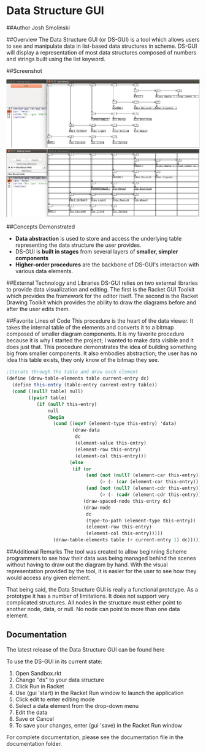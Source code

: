 # Data Structure GUI

##Author
Josh Smolinski

##Overview
The Data Structure GUI (or DS-GUI) is a tool which allows users to see and manipulate data in list-based data structures in scheme. DS-GUI will display a representation of most data structures composed of numbers and strings built using the list keyword.

##Screenshot

![Viewing-Data with DS-GUI](View-Data.png)
![Editing-Data with DS-GUI](Edit-Data.png)

##Concepts Demonstrated
* **Data abstraction** is used to store and access the underlying table representing the data structure the user provides.
* DS-GUI is **built in stages** from several layers of **smaller, simpler components**
* **Higher-order procedures** are the backbone of DS-GUI's interaction with various data elements.

##External Technology and Libraries
DS-GUI relies on two external libraries to provide data visualization and editing. The first is the Racket GUI Toolkit which provides the framework for the editor itself. The second is the Racket Drawing Toolkit which provides the ability to draw the diagrams before and after the user edits them.

##Favorite Lines of Code
This procedure is the heart of the data viewer. It takes the internal table of the elements and converts it to a bitmap composed of smaller diagram components. It is my favorite procedure because it is why I started the project; I wanted to make data visible and it does just that. This procedure demonstrates the idea of building something big from smaller components. It also embodies abstraction; the user has no idea this table exists, they only know of the bitmap they see. 
```scheme
;Iterate through the table and draw each element
(define (draw-table-elements table current-entry dc)
  (define this-entry (table-entry current-entry table))
  (cond ((null? table) null)
        ((pair? table) 
           (if (null? this-entry)
               null
               (begin
                 (cond ((eqv? (element-type this-entry) 'data)
                        (draw-data
                         dc
                         (element-value this-entry)
                         (element-row this-entry)
                         (element-col this-entry)))
                       (else
                        (if (or 
                             (and (not (null? (element-car this-entry)))
                                  (> (- (car (element-car this-entry)) (element-row this-entry)) 1))
                             (and (not (null? (element-cdr this-entry)))
                                  (> (- (cadr (element-cdr this-entry)) (element-col this-entry)) 1)))
                            (draw-spaced-node this-entry dc)
                            (draw-node
                             dc
                             (type-to-path (element-type this-entry))
                             (element-row this-entry)
                             (element-col this-entry)))))
                 (draw-table-elements table (+ current-entry 1) dc))))))
```

##Additional Remarks
The tool was created to allow beginning Scheme programmers to see how their data was being managed behind the scenes without having to draw out the diagram by hand. With the visual representation provided by the tool, it is easier for the user to see how they would access any given element.

That being said, the Data Structure GUI is really a functional prototype. As a prototype it has a number of limitations. It does not support very complicated structures. All nodes in the structure must either point to another node, data, or null. No node can point to more than one data element.

## Documentation
The latest release of the Data Structure GUI can be found here

To use the DS-GUI in its current state:

1. Open Sandbox.rkt
2. Change "ds" to your data structure
3. Click Run in Racket
4. Use (gui 'start) in the Racket Run window to launch the application
5. Click edit to enter editing mode
6. Select a data element from the drop-down menu
7. Edit the data
8. Save or Cancel
9. To save your changes, enter (gui 'save) in the Racket Run window

For complete documentation, please see the documentation file in the documentation folder.
